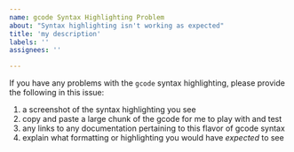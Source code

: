 ```yaml
---
name: gcode Syntax Highlighting Problem
about: "Syntax highlighting isn't working as expected"
title: 'my description'
labels: ''
assignees: ''

---
```


If you have any problems with the `gcode` syntax highlighting, please provide the following in this issue:

1. a screenshot of the syntax highlighting you see
1. copy and paste a large chunk of the gcode for me to play with and test
1. any links to any documentation pertaining to this flavor of gcode syntax
1. explain what formatting or highlighting you would have _expected_ to see
